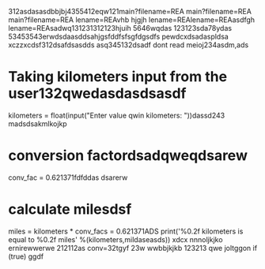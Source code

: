 312asdasasdbbjbj4355412eqw121main?filename=REA
main?filename=REA
main?filename=REA
lename=REAvhb hjgjh
lename=REAlename=REAasdfgh
lename=REAsadwq131231312123hjuih
5646wqdas
123123sda78ydas
53453543erwdsdaasddsahjgsfddfsfsgfdgsdfs
pewdcxdsadaspldsa
xczzxcdsf312dsafdsasdds
asq345132dsadf
dont read meioj234asdm,ads
# Taking kilometers input from the user132qwedasdasdsasdf
kilometers = float(input("Enter value qwin kilometers: "))dassd243
madsdsakmlkojkp
# conversion factordsadqweqdsarew
conv_fac = 0.621371fdfddas
dsarerw
# calculate milesdsf
miles = kilometers * conv_facs = 0.621371ADS
print('%0.2f kilometers is equal to %0.2f miles' %(kilometers,mildaseasds))
xdcx  nnnoljkjko
ernirewwerwe
212112as
conv=32tgyf
23w
wwbbjkjkb
123213
qwe
joltggon if (true)
ggdf
